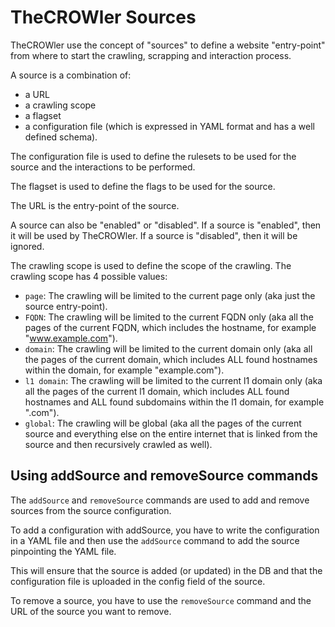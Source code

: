 # TheCROWler Sources

TheCROWler use the concept of "sources" to define a website "entry-point" from
where to start the crawling, scrapping and interaction process.

A source is a combination of:

- a URL
- a crawling scope
- a flagset
- a configuration file (which is expressed in YAML format and has a well defined
  schema).

The configuration file is used to define the rulesets to be used for the source
and the interactions to be performed.

The flagset is used to define the flags to be used for the source.

The URL is the entry-point of the source.

A source can also be "enabled" or "disabled". If a source is "enabled", then it
will be used by TheCROWler. If a source is "disabled", then it will be ignored.

The crawling scope is used to define the scope of the crawling. The crawling
scope has 4 possible values:

- `page`: The crawling will be limited to the current page only (aka just the
  source entry-point).
- `FQDN`: The crawling will be limited to the current FQDN only (aka all the
  pages of the current FQDN, which includes the hostname, for example
  "www.example.com").
- `domain`: The crawling will be limited to the current domain only (aka all the
  pages of the current domain, which includes ALL found hostnames within the
  domain, for example "example.com").
- `l1 domain`: The crawling will be limited to the current l1 domain only (aka
  all the pages of the current l1 domain, which includes ALL found hostnames and
  ALL found subdomains within the l1 domain, for example ".com").
- `global`: The crawling will be global (aka all the pages of the current source
  and everything else on the entire internet that is linked from the source and
  then recursively crawled as well).

## Using addSource and removeSource commands

The `addSource` and `removeSource` commands are used to add and remove sources
from the source configuration.

To add a configuration with addSource, you have to write the configuration in a
YAML file and then use the `addSource` command to add the source pinpointing the
YAML file.

This will ensure that the source is added (or updated) in the DB and that the
configuration file is uploaded in the config field of the source.

To remove a source, you have to use the `removeSource` command and the URL of
the source you want to remove.

